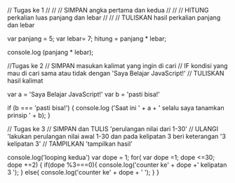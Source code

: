 // Tugas ke 1
// // // SIMPAN angka pertama dan kedua
// // // HITUNG perkalian luas panjang dan lebar
// // // TULISKAN hasil perkalian panjang dan lebar

var panjang = 5;
var lebar= 7;
hitung = panjang * lebar;

console.log (panjang * lebar);

//Tugas ke 2
// SIMPAN masukan kalimat yang ingin di cari
// IF kondisi yang mau di cari sama atau tidak dengan 'Saya Belajar JavaScript!'
// TULISKAN hasil kalimat

var a = 'Saya Belajar JavaScript!'
var b = 'pasti bisa!'

if (b === 'pasti bisa!') {
  console.log ('Saat ini ' + a + ' selalu saya tanamkan prinsip ' + b);
}

// Tugas ke 3
// SIMPAN dan TULIS 'perulangan nilai dari 1-30'
// ULANGI 'lakukan perulangan nilai awal 1-30 dan pada  kelipatan 3 beri keterangan '3 kelipatan 3'
// TAMPILKAN 'tampilkan hasil'

console.log('looping kedua')
var dope = 1;
for( var dope =1; dope <=30; dope +=2)
{
  if(dope %3===0){
    console.log('counter ke' + dope +' kelipatan 3 ');
  }
  else{
    console.log('counter ke' + dope + ' ');
  }
}
